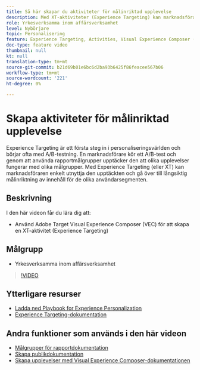 ```yaml
---
title: Så här skapar du aktiviteter för målinriktad upplevelse
description: Med XT-aktiviteter (Experience Targeting) kan marknadsförare rikta specifikt innehåll till en viss målgrupp. Lär dig fördelarna med XT-aktiviteter och hur du skapar och använder dem.
role: Yrkesverksamma inom affärsverksamhet
level: Nybörjare
topic: Personalisering
feature: Experience Targeting, Activities, Visual Experience Composer (VEC)
doc-type: feature video
thumbnail: null
kt: null
translation-type: tm+mt
source-git-commit: b21d69b01e6bc6d2ba93b6425f86feacee567b06
workflow-type: tm+mt
source-wordcount: '221'
ht-degree: 0%

---
```



# Skapa aktiviteter för målinriktad upplevelse

Experience Targeting är ett första steg in i personaliseringsvärlden och börjar ofta med A/B-testning. En marknadsförare kör ett A/B-test och genom att använda rapportmålgrupper upptäcker den att olika upplevelser fungerar med olika målgrupper. Med Experience Targeting (eller XT) kan marknadsföraren enkelt utnyttja den upptäckten och gå över till långsiktig målinriktning av innehåll för de olika användarsegmenten.

## Beskrivning

I den här videon får du lära dig att:

* Använd Adobe Target Visual Experience Composer (VEC) för att skapa en XT-aktivitet (Experience Targeting)

## Målgrupp

* Yrkesverksamma inom affärsverksamhet

>[!VIDEO](https://video.tv.adobe.com/v/22418?quality=12)

## Ytterligare resurser

* [Ladda ned Playbook for Experience Personalization](https://guided.adobe.com/?promoid=K42KVXHD&amp;mv=other&amp;search=personalization+playbook#recommended/solutions/target)
* [Experience Targeting-dokumentation](https://docs.adobe.com/content/help/en/target/using/activities/experience-targeting/experience-target.html)

## Andra funktioner som används i den här videon

* [Målgrupper för rapportdokumentation](https://docs.adobe.com/help/en/target/using/audiences/managing-audience-filters.html)
* [Skapa publikdokumentation](https://docs.adobe.com/content/help/en/target/using/audiences/create-audiences/create-audience.html)
* [Skapa upplevelser med Visual Experience Composer-dokumentationen](https://docs.adobe.com/content/help/en/target/using/experiences/experiences.html)
